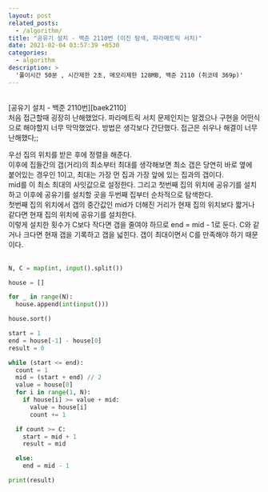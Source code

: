 ```yaml
---
layout: post
related_posts:
  - /algorithm/
title: "공유기 설치 - 백준 2110번 (이진 탐색, 파라메트릭 서치)"
date: 2021-02-04 03:57:39 +0530
categories:
  - algorithm
description: >
  '풀이시간 50분 , 시간제한 2초, 메모리제한 128MB, 백준 2110 (취코테 369p)'
---
```


<br>
[공유기 설치 - 백준 2110번][baek2110]
<br>
처음 접근할때 굉장히 난해했었다. 파라메트릭 서치 문제인지는 알겠으나 구현을 어떤식으로 해야할지 너무 막막했었다. 방법은 생각보다 간단했다. 접근은 쉬우나 해결이 너무 난해했다;;<br>

우선 집의 위치를 받은 후에 정렬을 해준다.<br>
이후에 집들간의 갭(거리)의 최소부터 최대를 생각해보면 최소 갭은 당연히 바로 옆에 붙어있는 경우인 1이고, 최대는 가장 먼 집과 가장 앞에 있는 집과의 갭이다.<br>
mid를 이 최소 최대의 사잇값으로 설정한다. 그리고 첫번째 집의 위치에 공유기를 설치하고 이후에 공유기를 설치할 곳을 두번째 집부터 순차적으로 탐색한다.<br>
첫번째 집의 위치에서 갭의 중간값인 mid가 더해진 거리가 현재 집의 위치보다 짧거나 같다면 현재 집의 위치에 공유기를 설치한다.<br>
이렇게 설치한 횟수가 C보다 작다면 갭을 줄여야 하므로 end = mid - 1로 둔다. C와 같거나 크다면 현재 갭을 기록하고 갭을 넓힌다. 갭이 최대이면서 C를 만족해야 하기 때문이다.<br><br>

```python
N, C = map(int, input().split())

house = []

for _ in range(N):
  house.append(int(input()))

house.sort()

start = 1
end = house[-1] - house[0]
result = 0

while (start <= end):
  count = 1
  mid = (start + end) // 2
  value = house[0]
  for i in range(1, N):
    if house[i] >= value + mid:
      value = house[i]
      count += 1

  if count >= C:
    start = mid + 1
    result = mid

  else:
    end = mid - 1

print(result)
```

[baek2110]: https://www.acmicpc.net/problem/2110
